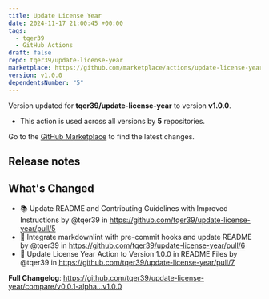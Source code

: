 ```yaml
---
title: Update License Year
date: 2024-11-17 21:00:45 +00:00
tags:
  - tqer39
  - GitHub Actions
draft: false
repo: tqer39/update-license-year
marketplace: https://github.com/marketplace/actions/update-license-year
version: v1.0.0
dependentsNumber: "5"
---
```



Version updated for **tqer39/update-license-year** to version **v1.0.0**.
- This action is used across all versions by **5** repositories.

Go to the [GitHub Marketplace](https://github.com/marketplace/actions/update-license-year) to find the latest changes.

## Release notes

## What's Changed
* 📚 Update README and Contributing Guidelines with Improved Instructions by @tqer39 in https://github.com/tqer39/update-license-year/pull/5
* 🔧 Integrate markdownlint with pre-commit hooks and update README by @tqer39 in https://github.com/tqer39/update-license-year/pull/6
* 🔄 Update License Year Action to Version 1.0.0 in README Files by @tqer39 in https://github.com/tqer39/update-license-year/pull/7


**Full Changelog**: https://github.com/tqer39/update-license-year/compare/v0.0.1-alpha...v1.0.0

